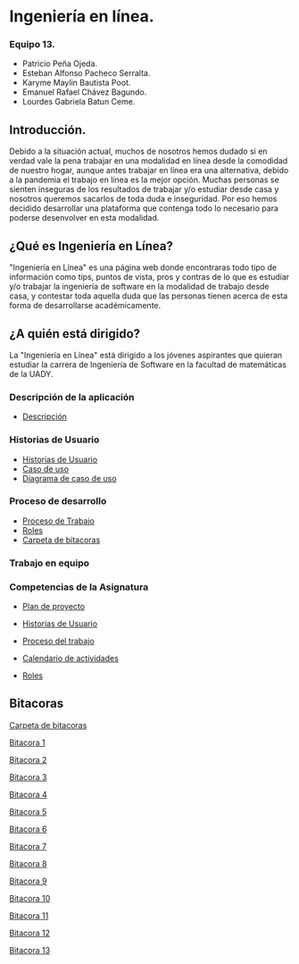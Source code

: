 # Ingeniería en línea.

### Equipo 13.
- Patricio Peña Ojeda.
- Esteban Alfonso Pacheco Serralta.
- Karyme Maylin Bautista Poot.
- Emanuel Rafael Chávez Bagundo.
- Lourdes Gabriela Batun Ceme. 

## Introducción.

Debido a la situación actual, muchos de nosotros hemos dudado si en verdad vale la pena trabajar en una modalidad en línea desde la
comodidad de nuestro hogar, aunque antes trabajar en línea era una alternativa, debido a la pandemia el trabajo en línea es la mejor
opción. Muchas personas se sienten inseguras de los resultados de trabajar y/o estudiar desde casa y nosotros queremos sacarlos de 
toda duda e inseguridad. 
Por eso hemos decidido desarrollar una plataforma que contenga todo lo necesario para poderse desenvolver en esta modalidad.

## ¿Qué es Ingeniería en Línea?
"Ingeniería en Línea" es una página web donde encontraras todo tipo de información como tips, puntos de vista, pros y contras de lo que es
estudiar y/o trabajar la ingeniería de software en la modalidad de trabajo desde casa, y contestar toda aquella duda que las personas tienen 
acerca de esta forma de desarrollarse académicamente.

## ¿A quién está dirigido?
La "Ingeniería en Línea" está dirigido a los jóvenes aspirantes que quieran estudiar la carrera de Ingeniería de Software en la facultad de matemáticas de la UADY.

### Descripción de la aplicación
- [Descripción](https://github.com/Equipo-13FIS/Ingenieria-en-linea/blob/main/Descripcion.md)

### Historias de Usuario
- [Historias de Usuario](https://github.com/Equipo-13FIS/Ingenieria-en-linea/blob/main/Historias%20de%20usuario.md)
- [Caso de uso](https://github.com/Equipo-13FIS/Ingenieria-en-linea/blob/main/Casos%20de%20uso.md)
- [Diagrama de caso de uso](https://github.com/Equipo-13FIS/Ingenieria-en-linea/blob/main/DIagrama-Caso-de-Uso.png)
### Proceso de desarrollo
- [Proceso de Trabajo](https://github.com/Equipo-13FIS/Ingenieria-en-linea/blob/main/PROCESO%20%20DE%20TRABAJO.md)
- [Roles](https://github.com/Equipo-13FIS/Ingenieria-en-linea/blob/main/Roles.md)
- [Carpeta de bitacoras](https://github.com/Equipo-13FIS/Ingenieria-en-linea/tree/main/Bit%C3%A1coras)
### Trabajo en equipo

### Competencias de la Asignatura



- [Plan de proyecto](https://github.com/Equipo-13FIS/Ingenieria-en-linea/blob/main/Plan%20de%20Proyecto.md)


- [Historias de Usuario](https://github.com/Equipo-13FIS/Ingenieria-en-linea/blob/main/Historias%20de%20usuario.md)

- [Proceso del trabajo](https://github.com/Equipo-13FIS/Ingenieria-en-linea/blob/main/PROCESO%20%20DE%20TRABAJO.md)

- [Calendario de actividades](https://github.com/Equipo-13FIS/Ingenieria-en-linea/blob/main/Calendario%20de%20Actividades.md)

- [Roles](https://github.com/Equipo-13FIS/Ingenieria-en-linea/blob/main/Roles.md)

## Bitacoras 
[Carpeta de bitacoras](https://github.com/Equipo-13FIS/Ingenieria-en-linea/tree/main/Bit%C3%A1coras)

[Bitacora 1 ](??)

[Bitacora 2 ](https://github.com/Equipo-13FIS/Ingenieria-en-linea/blob/main/Bit%C3%A1coras/Bit%C3%A1cora%2002.md)

[Bitacora 3 ](https://github.com/Equipo-13FIS/Ingenieria-en-linea/blob/main/Bit%C3%A1coras/BITACORA%203.md)

[Bitacora 4 ](??)

[Bitacora 5 ](??)

[Bitacora 6 ](??)

[Bitacora 7 ](https://github.com/Equipo-13FIS/Ingenieria-en-linea/blob/main/Bit%C3%A1coras/Bit%C3%A1cora%2007.md)

[Bitacora 8 ](https://github.com/Equipo-13FIS/Ingenieria-en-linea/blob/main/Bit%C3%A1coras/Bit%C3%A1cora%2008.md)

[Bitacora 9 ](https://github.com/Equipo-13FIS/Ingenieria-en-linea/blob/main/Bit%C3%A1coras/BITACORA%2009.md)

[Bitacora 10](https://github.com/Equipo-13FIS/Ingenieria-en-linea/blob/main/Bitácoras/Bitacora-10.md)

[Bitacora 11](https://github.com/Equipo-13FIS/Ingenieria-en-linea/blob/main/Bitácoras/Bitacora-11.md)

[Bitacora 12](https://github.com/Equipo-13FIS/Ingenieria-en-linea/blob/main/Bit%C3%A1coras/Bitacora%2012.md)

[Bitacora 13](https://github.com/Equipo-13FIS/Ingenieria-en-linea/blob/main/Bit%C3%A1coras/Bit%C3%A1cora%2013.md)
